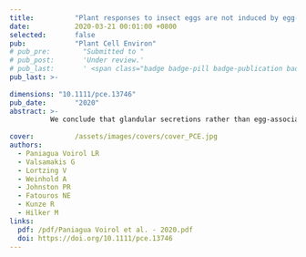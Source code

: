 ```yaml
---
title:          "Plant responses to insect eggs are not induced by egg-associated microbes, but by a secretion attached to the eggs"
date:           2020-03-21 00:01:00 +0800
selected:       false
pub:            "Plant Cell Environ"
# pub_pre:        "Submitted to "
# pub_post:       'Under review.'
# pub_last:       ' <span class="badge badge-pill badge-publication badge-success">Spotlight</span>'
pub_last: >- 
              
dimensions: "10.1111/pce.13746"
pub_date:       "2020"
abstract: >-
          We conclude that glandular secretions rather than egg-associated microbes act in a dose-dependent manner as elicitor of the egg-mediated enhancement of the plant's defence against insect larvae.
                              
cover:          /assets/images/covers/cover_PCE.jpg
authors:
  - Paniagua Voirol LR
  - Valsamakis G
  - Lortzing V
  - Weinhold A
  - Johnston PR
  - Fatouros NE
  - Kunze R
  - Hilker M
links:
  pdf: /pdf/Paniagua Voirol et al. - 2020.pdf
  doi: https://doi.org/10.1111/pce.13746
---
```

